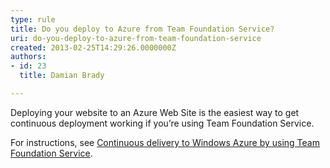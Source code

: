 ```yaml
---
type: rule
title: Do you deploy to Azure from Team Foundation Service?
uri: do-you-deploy-to-azure-from-team-foundation-service
created: 2013-02-25T14:29:26.0000000Z
authors:
- id: 23
  title: Damian Brady

---
```




<span class='intro'> <p>Deploying your website to an Azure Web Site is the easiest way to get continuous deployment working if you’re using Team Foundation Service.</p> </span>

<p>​For instructions, see 
   <a href="http&#58;//www.windowsazure.com/en-us/develop/net/common-tasks/publishing-with-tfs/">Continuous delivery to Windows Azure by using Team Foundation Service</a>.</p>


